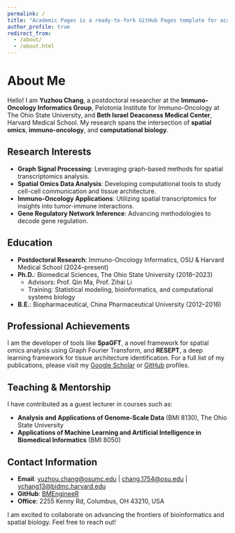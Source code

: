 ```yaml
---
permalink: /
title: "Academic Pages is a ready-to-fork GitHub Pages template for academic personal websites"
author_profile: true
redirect_from: 
  - /about/
  - /about.html
---
```


# About Me

Hello! I am **Yuzhou Chang**, a postdoctoral researcher at the **Immuno-Oncology Informatics Group**, Pelotonia Institute for Immuno-Oncology at The Ohio State University, and **Beth Israel Deaconess Medical Center**, Harvard Medical School. My research spans the intersection of **spatial omics**, **immuno-oncology**, and **computational biology**.

## Research Interests

- **Graph Signal Processing**: Leveraging graph-based methods for spatial transcriptomics analysis.
- **Spatial Omics Data Analysis**: Developing computational tools to study cell-cell communication and tissue architecture.
- **Immuno-Oncology Applications**: Utilizing spatial transcriptomics for insights into tumor-immune interactions.
- **Gene Regulatory Network Inference**: Advancing methodologies to decode gene regulation.

## Education

- **Postdoctoral Research**: Immuno-Oncology Informatics, OSU & Harvard Medical School (2024–present)
- **Ph.D.**: Biomedical Sciences, The Ohio State University (2018–2023)
  - Advisors: Prof. Qin Ma, Prof. Zihai Li
  - Training: Statistical modeling, bioinformatics, and computational systems biology
- **B.E.**: Biopharmaceutical, China Pharmaceutical University (2012–2016)

## Professional Achievements

I am the developer of tools like **SpaGFT**, a novel framework for spatial omics analysis using Graph Fourier Transform, and **RESEPT**, a deep learning framework for tissue architecture identification. 
For a full list of my publications, please visit my [Google Scholar](https://scholar.google.com/) or [GitHub](https://github.com/BMEngineeR) profiles.

## Teaching & Mentorship

I have contributed as a guest lecturer in courses such as:
- **Analysis and Applications of Genome-Scale Data** (BMI 8130), The Ohio State University
- **Applications of Machine Learning and Artificial Intelligence in Biomedical Informatics** (BMI 8050)

## Contact Information

- **Email**: yuzhou.chang@osumc.edu | chang.1754@osu.edu | ychang13@bidmc.harvard.edu
- **GitHub**: [BMEngineeR](https://github.com/BMEngineeR)
- **Office**: 2255 Kenny Rd, Columbus, OH 43210, USA

I am excited to collaborate on advancing the frontiers of bioinformatics and spatial biology. Feel free to reach out!

